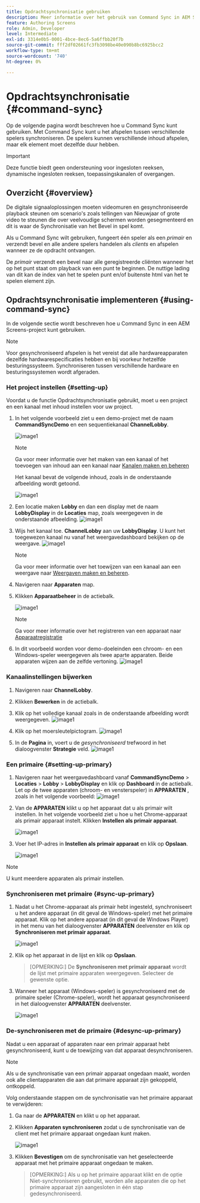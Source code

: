```yaml
---
title: Opdrachtsynchronisatie gebruiken
description: Meer informatie over het gebruik van Command Sync in AEM Screens.
feature: Authoring Screens
role: Admin, Developer
level: Intermediate
exl-id: 3314e0b5-0001-4bce-8ec6-5a6ffbb20f7b
source-git-commit: fff2df02661fc3fb3098be40e090b8bc6925bcc2
workflow-type: tm+mt
source-wordcount: '740'
ht-degree: 0%

---
```


# Opdrachtsynchronisatie {#command-sync}

Op de volgende pagina wordt beschreven hoe u Command Sync kunt gebruiken. Met Command Sync kunt u het afspelen tussen verschillende spelers synchroniseren. De spelers kunnen verschillende inhoud afspelen, maar elk element moet dezelfde duur hebben.

>[!IMPORTANT]
>
>Deze functie biedt geen ondersteuning voor ingesloten reeksen, dynamische ingesloten reeksen, toepassingskanalen of overgangen.

## Overzicht {#overview}

De digitale signaaloplossingen moeten videomuren en gesynchroniseerde playback steunen om scenario&#39;s zoals tellingen van Nieuwjaar of grote video te steunen die over veelvoudige schermen worden gesegmenteerd en dit is waar de Synchronisatie van het Bevel in spel komt.

Als u Command Sync wilt gebruiken, fungeert één speler als een *primair* en verzendt bevel en alle andere spelers handelen als *clients* en afspelen wanneer ze de opdracht ontvangen.

De *primair* verzendt een bevel naar alle geregistreerde cliënten wanneer het op het punt staat om playback van een punt te beginnen. De nuttige lading van dit kan de index van het te spelen punt en/of buitenste html van het te spelen element zijn.

## Opdrachtsynchronisatie implementeren {#using-command-sync}

In de volgende sectie wordt beschreven hoe u Command Sync in een AEM Screens-project kunt gebruiken.

>[!NOTE]
>
>Voor gesynchroniseerd afspelen is het vereist dat alle hardwareapparaten dezelfde hardwarespecificaties hebben en bij voorkeur hetzelfde besturingssysteem. Synchroniseren tussen verschillende hardware en besturingssystemen wordt afgeraden.

### Het project instellen {#setting-up}

Voordat u de functie Opdrachtsynchronisatie gebruikt, moet u een project en een kanaal met inhoud instellen voor uw project.

1. In het volgende voorbeeld ziet u een demo-project met de naam **CommandSyncDemo** en een sequentiekanaal **ChannelLobby**.

   ![image1](assets/command-sync/command-sync1-1.png)

   >[!NOTE]
   >
   >Ga voor meer informatie over het maken van een kanaal of het toevoegen van inhoud aan een kanaal naar [Kanalen maken en beheren](/help/user-guide/managing-channels.md)

   Het kanaal bevat de volgende inhoud, zoals in de onderstaande afbeelding wordt getoond.

   ![image1](assets/command-sync/command-sync2-1.png)

1. Een locatie maken **Lobby** en dan een display met de naam **LobbyDisplay** in de **Locaties** map, zoals weergegeven in de onderstaande afbeelding.
   ![image1](assets/command-sync/command-sync3-1.png)

1. Wijs het kanaal toe. **ChannelLobby** aan uw **LobbyDisplay**. U kunt het toegewezen kanaal nu vanaf het weergavedashboard bekijken op de weergave.
   ![image1](assets/command-sync/command-sync4-1.png)

   >[!NOTE]
   >
   >Ga voor meer informatie over het toewijzen van een kanaal aan een weergave naar [Weergaven maken en beheren](/help/user-guide/managing-displays.md).

1. Navigeren naar **Apparaten** map.
1. Klikken **Apparaatbeheer** in de actiebalk.

   ![image1](assets/command-sync5.png)

   >[!NOTE]
   >
   >Ga voor meer informatie over het registreren van een apparaat naar [Apparaatregistratie](/help/user-guide/device-registration.md)

1. In dit voorbeeld worden voor demo-doeleinden een chroom- en een Windows-speler weergegeven als twee aparte apparaten. Beide apparaten wijzen aan de zelfde vertoning.
   ![image1](assets/command-sync6.png)

### Kanaalinstellingen bijwerken

1. Navigeren naar **ChannelLobby**.
1. Klikken **Bewerken** in de actiebalk.
1. Klik op het volledige kanaal zoals in de onderstaande afbeelding wordt weergegeven.
   ![image1](assets/command-sync/command-sync7-1.png)

1. Klik op het moersleutelpictogram.
   ![image1](assets/command-sync/command-sync8-1.png)

1. In de **Pagina** in, voert u de *gesynchroniseerd* trefwoord in het dialoogvenster **Strategie** veld.
   ![image1](assets/command-sync/command-sync9-1.png)


### Een primaire {#setting-up-primary}

1. Navigeren naar het weergavedashboard vanaf **CommandSyncDemo** > **Locaties**  > **Lobby** > **LobbyDisplay** en klik op **Dashboard** in de actiebalk.
Let op de twee apparaten (chroom- en vensterspeler) in **APPARATEN** , zoals in het volgende voorbeeld:
   ![image1](assets/command-sync/command-sync10-1.png)

1. Van de **APPARATEN** klikt u op het apparaat dat u als primair wilt instellen. In het volgende voorbeeld ziet u hoe u het Chrome-apparaat als primair apparaat instelt. Klikken **Instellen als primair apparaat**.

   ![image1](assets/command-sync/command-sync11-1.png)

1. Voer het IP-adres in **Instellen als primair apparaat** en klik op **Opslaan**.

   ![image1](assets/command-sync/command-sync12-1.png)

>[!NOTE]
>
>U kunt meerdere apparaten als primair instellen.

### Synchroniseren met primaire {#sync-up-primary}

1. Nadat u het Chrome-apparaat als primair hebt ingesteld, synchroniseert u het andere apparaat (in dit geval de Windows-speler) met het primaire apparaat.
Klik op het andere apparaat (in dit geval de Windows Player) in het menu van het dialoogvenster **APPARATEN** deelvenster en klik op **Synchroniseren met primair apparaat**.

   ![image1](assets/command-sync/command-sync13-1.png)

1. Klik op het apparaat in de lijst en klik op **Opslaan**.

   >[OPMERKING:]
   > De **Synchroniseren met primair apparaat** wordt de lijst met primaire apparaten weergegeven. Selecteer de gewenste optie.

1. Wanneer het apparaat (Windows-speler) is gesynchroniseerd met de primaire speler (Chrome-speler), wordt het apparaat gesynchroniseerd in het dialoogvenster **APPARATEN** deelvenster.

   ![image1](assets/command-sync/command-sync14-1.png)

### De-synchroniseren met de primaire {#desync-up-primary}

Nadat u een apparaat of apparaten naar een primair apparaat hebt gesynchroniseerd, kunt u de toewijzing van dat apparaat desynchroniseren.

>[!NOTE]
>
>Als u de synchronisatie van een primair apparaat ongedaan maakt, worden ook alle clientapparaten die aan dat primaire apparaat zijn gekoppeld, ontkoppeld.

Volg onderstaande stappen om de synchronisatie van het primaire apparaat te verwijderen:

1. Ga naar de **APPARATEN** en klikt u op het apparaat.

1. Klikken **Apparaten synchroniseren** zodat u de synchronisatie van de client met het primaire apparaat ongedaan kunt maken.

   ![image1](assets/command-sync/command-sync15-1.png)

1. Klikken **Bevestigen** om de synchronisatie van het geselecteerde apparaat met het primaire apparaat ongedaan te maken.

   >[OPMERKING:]
   > Als u op het primaire apparaat klikt en de optie Niet-synchroniseren gebruikt, worden alle apparaten die op het primaire apparaat zijn aangesloten in één stap gedesynchroniseerd.
